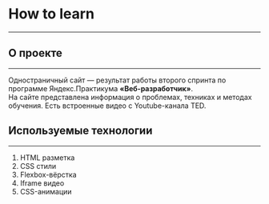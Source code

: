 # How to learn
___________________________
## О проекте
___________________________
Одностраничный сайт — результат работы второго спринта по программе Яндекс.Практикума **«Веб-разработчик»**.  
На сайте представлена информация о проблемах, техниках и методах обучения. Есть встроенные видео с Youtube-канала TED.  

## Используемые технологии
___________________________
1. HTML разметка
2. CSS стили 
3. Flexbox-вёрстка
4. Iframe видео
5. CSS-анимации


